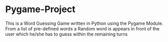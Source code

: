 # Pygame-Project
This is a Word Guessing Game written in Python using the Pygame Module.
From a list of pre-defined words a Random word is appears in front of the user which he/she has to guess within the remaining turns 
